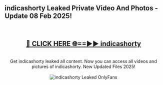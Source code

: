 <h2>indicashorty Leaked Private Video And Photos - Update 08 Feb 2025!</h2>
<br>
<div align="center">
<h2><a href="https://cutt.ly/te57wshS" rel="nofollow">🔴 CLICK HERE 🌐==►► indicashorty</a></h2>
<br>
Get indicashorty leaked all content. Now you can access all videos and pictures of indicashorty. New Updated Files 2025!
<br>
<br>
<a href="https://cutt.ly/te57wshS" rel="nofollow" data-target="animated-image.originalLink"><img src="https://i.ibb.co.com/WyWwxjT/player-gif2.gif" alt="indicashorty Leaked  OnlyFans" style="max-width: 100%; display: inline-block;" data-target="animated-image.originalImage"></a>
</div>
<br>